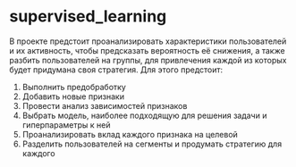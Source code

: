 # supervised_learning
В проекте предстоит проанализировать характеристики пользователей и их активность, чтобы предсказать вероятность её снижения, а также разбить пользователей на группы, для привлечения каждой из которых будет придумана своя стратегия. Для этого предстоит:
1. Выполнить предобработку
2. Добавить новые признаки
3. Провести анализ зависимостей признаков
4. Выбрать модель, наиболее подходящую для решения задачи и гиперпараметры к ней
5. Проанализировать вклад каждого признака на целевой
6. Разделить пользователей на сегменты и продумать стратегию для каждого
